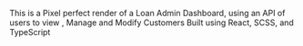 This is a Pixel perfect render of a Loan Admin Dashboard, using an API of users to view , Manage and Modify Customers
Built using React, SCSS, and TypeScript